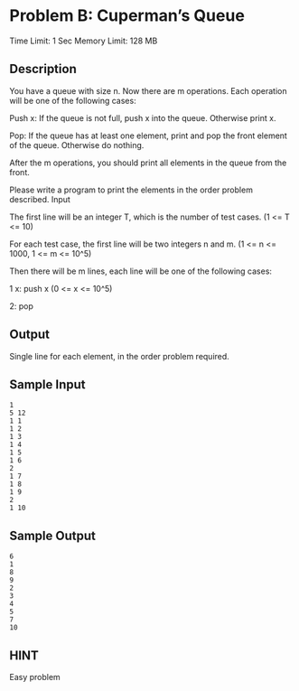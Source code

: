 # Problem B: Cuperman’s Queue

Time Limit: 1 Sec  Memory Limit: 128 MB

## Description

You have a queue with size n. Now there are m operations. Each operation will be one of the following cases:

Push x: If the queue is not full, push x into the queue. Otherwise print x.

Pop: If the queue has at least one element, print and pop the front element of the queue. Otherwise do nothing.

After the m operations, you should print all elements in the queue from the front.

Please write a program to print the elements in the order problem described.
Input

The first line will be an integer T, which is the number of test cases. (1 <= T <= 10)

For each test case, the first line will be two integers n and m. (1 <= n <= 1000, 1 <= m <= 10^5)

Then there will be m lines, each line will be one of the following cases:

1 x: push x (0 <= x <= 10^5)

2: pop

## Output

Single line for each element, in the order problem required.

## Sample Input

```
1
5 12
1 1
1 2
1 3
1 4
1 5
1 6
2
1 7
1 8
1 9
2
1 10
```

## Sample Output

```
6
1
8
9
2
3
4
5
7
10
```

## HINT

Easy problem